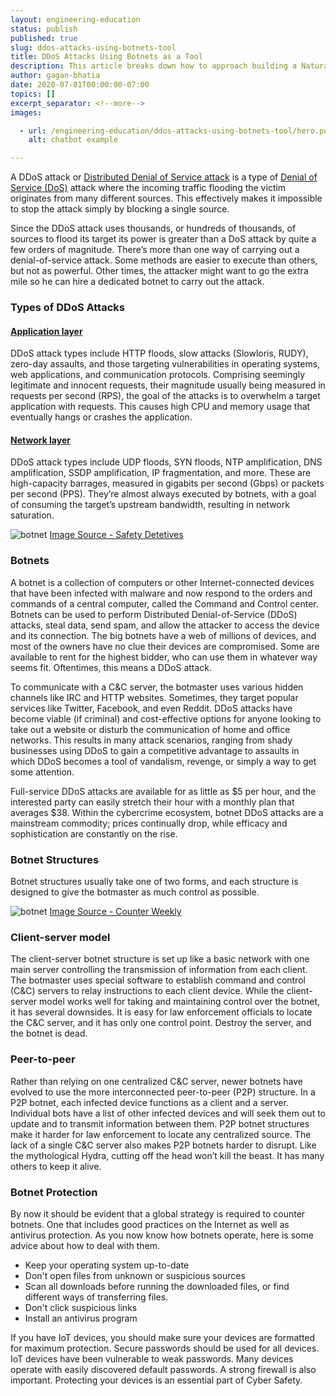 ```yaml
---
layout: engineering-education
status: publish
published: true
slug: ddos-attacks-using-botnets-tool
title: DDoS Attacks Using Botnets as a Tool
description: This article breaks down how to approach building a Natural Language Processing (NLP) chatbot across a diverse set of use cases, including healthcare, media, finance, and human resources, among others.
author: gagan-bhatia
date: 2020-07-01T00:00:00-07:00
topics: []
excerpt_separator: <!--more-->
images:

  - url: /engineering-education/ddos-attacks-using-botnets-tool/hero.png
    alt: chatbot example

---
```


A DDoS attack or [Distributed Denial of Service attack](https://en.wikipedia.org/wiki/Denial-of-service_attack#Distributed_DoS_attack) is a type of [Denial of Service (DoS)](https://en.wikipedia.org/wiki/Denial-of-service_attack) attack where the incoming traffic flooding the victim originates from many different sources. This effectively makes it impossible to stop the attack simply by blocking a single source.

<!--more-->

Since the DDoS attack uses thousands, or hundreds of thousands, of sources to flood its target its power is greater than a DoS attack by quite a few orders of magnitude.
There’s more than one way of carrying out a denial-of-service attack. Some methods are easier to execute than others, but not as powerful. Other times, the attacker might want to go the extra mile so he can hire a dedicated botnet to carry out the attack.

### Types of DDoS Attacks

#### [Application layer](https://en.wikipedia.org/wiki/Denial-of-service_attack#Application-layer_attacks)
DDoS attack types include HTTP floods, slow attacks (Slowloris, RUDY), zero-day assaults, and those targeting vulnerabilities in operating systems, web applications, and communication protocols. Comprising seemingly legitimate and innocent requests, their magnitude usually being measured in requests per second (RPS), the goal of the attacks is to overwhelm a target application with requests. This causes high CPU and memory usage that eventually hangs or crashes the application.
#### [Network layer](https://en.wikipedia.org/wiki/Denial-of-service_attack#HTTP_slow_POST_DoS_attack)
DDoS attack types include UDP floods, SYN floods, NTP amplification, DNS amplification, SSDP amplification, IP fragmentation, and more.
These are high-capacity barrages, measured in gigabits per second (Gbps) or packets per second (PPS). They’re almost always executed by botnets, with a goal of consuming the target’s upstream bandwidth, resulting in network saturation.

![botnet](/engineering-education/ddos-attacks-using-botnets-tool/what-is-a-botnet-and-how-to-protect-yourself-in-2019-1.png.png)
[Image Source - Safety Detetives](https://www.safetydetectives.com/blog/what-is-a-botnet-and-how-to-protect-yourself-in/)

### Botnets
A botnet is a collection of computers or other Internet-connected devices that have been infected with malware and now respond to the orders and commands of a central computer, called the Command and Control center. Botnets can be used to perform Distributed Denial-of-Service (DDoS) attacks, steal data, send spam, and allow the attacker to access the device and its connection. The big botnets have a web of millions of devices, and most of the owners have no clue their devices are compromised. Some are available to rent for the highest bidder, who can use them in whatever way seems fit. Oftentimes, this means a DDoS attack.

To communicate with a C&C server, the botmaster uses various hidden channels like IRC and HTTP websites. Sometimes, they target popular services like Twitter, Facebook, and even Reddit.
DDoS attacks have become viable (if criminal) and cost-effective options for anyone looking to take out a website or disturb the communication of home and office networks. This results in many attack scenarios, ranging from shady businesses using DDoS to gain a competitive advantage to assaults in which DDoS becomes a tool of vandalism, revenge, or simply a way to get some attention.

Full-service DDoS attacks are available for as little as $5 per hour, and the interested party can easily stretch their hour with a monthly plan that averages $38. Within the cybercrime ecosystem, botnet DDoS attacks are a mainstream commodity; prices continually drop, while efficacy and sophistication are constantly on the rise.

### Botnet Structures

Botnet structures usually take one of two forms, and each structure is designed to give the botmaster as much control as possible.

![botnet](/engineering-education/ddos-attacks-using-botnets-tool/structuresBotNets.jpg)
[Image Source - Counter  Weekly](https://www.computerweekly.com/tip/Botnet-detection-through-DNS-behavior-and-clustering-analysis)

### Client-server model

The client-server botnet structure is set up like a basic network with one main server controlling the transmission of information from each client. The botmaster uses special software to establish command and control (C&C) servers to relay instructions to each client device.
While the client-server model works well for taking and maintaining control over the botnet, it has several downsides. It is easy for law enforcement officials to locate the C&C server, and it has only one control point. Destroy the server, and the botnet is dead.
### Peer-to-peer
Rather than relying on one centralized C&C server, newer botnets have evolved to use the more interconnected peer-to-peer (P2P) structure. In a P2P botnet, each infected device functions as a client and a server. Individual bots have a list of other infected devices and will seek them out to update and to transmit information between them.
P2P botnet structures make it harder for law enforcement to locate any centralized source. The lack of a single C&C server also makes P2P botnets harder to disrupt. Like the mythological Hydra, cutting off the head won’t kill the beast. It has many others to keep it alive.

### Botnet Protection

By now it should be evident that a global strategy is required to counter botnets. One that includes good practices on the Internet as well as antivirus protection. As you now know how botnets operate, here is some advice about how to deal with them.

- Keep your operating system up-to-date
- Don't open files from unknown or suspicious sources
- Scan all downloads before running the downloaded files, or find different ways of transferring files.
- Don't click suspicious links
- Install an antivirus program


If you have IoT devices, you should make sure your devices are formatted for maximum protection. Secure passwords should be used for all devices. IoT devices have been vulnerable to weak passwords. Many devices operate with easily discovered default passwords. A strong firewall is also important. Protecting your devices is an essential part of Cyber Safety.
